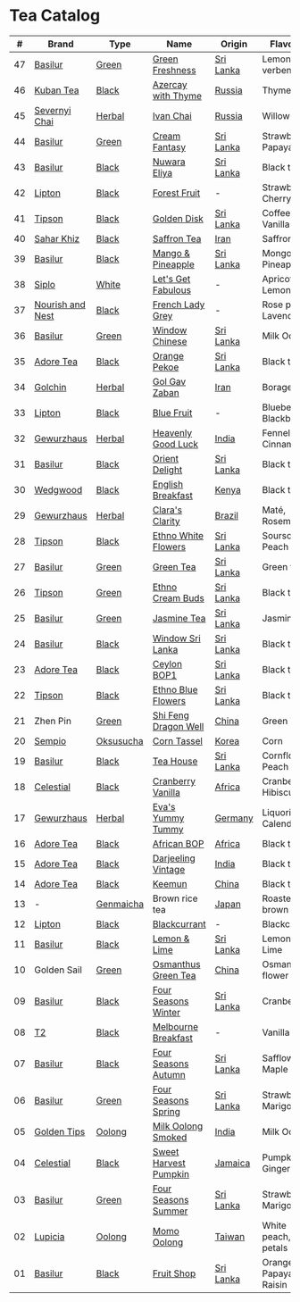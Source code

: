 # Tea Catalog

| #  | Brand              | Type        | Name                        | Origin      | Flavours                 |
|----|--------------------|-------------|-----------------------------|-------------|--------------------------|
| 47 | [Basilur]          | [Green]     | [Green Freshness]           | [Sri Lanka] | Lemon verbena            |
| 46 | [Kuban Tea]        | [Black]     | [Azercay with Thyme]        | [Russia]    | Thyme                    |
| 45 | [Severnyi Chai]    | [Herbal]    | [Ivan Chai]                 | [Russia]    | Willowherbs              |
| 44 | [Basilur]          | [Green]     | [Cream Fantasy]             | [Sri Lanka] | Strawberry, Papaya       |
| 43 | [Basilur]          | [Black]     | [Nuwara Eliya]              | [Sri Lanka] | Black tea                |
| 42 | [Lipton]           | [Black]     | [Forest Fruit]              | -           | Strawberry, Cherry       |
| 41 | [Tipson]           | [Black]     | [Golden Disk]               | [Sri Lanka] | Coffee, Vanilla          |
| 40 | [Sahar Khiz]       | [Black]     | [Saffron Tea]               | [Iran]      | Saffron                  |
| 39 | [Basilur]          | [Black]     | [Mango & Pineapple]         | [Sri Lanka] | Mongo, Pineapple         |
| 38 | [Siplo]            | [White]     | [Let's Get Fabulous]        | -           | Apricot, Lemongrass      |
| 37 | [Nourish and Nest] | [Black]     | [French Lady Grey]          | -           | Rose petals, Lavender    |
| 36 | [Basilur]          | [Green]     | [Window Chinese]            | [Sri Lanka] | Milk Oolong              |
| 35 | [Adore Tea]        | [Black]     | [Orange Pekoe]              | [Sri Lanka] | Black tea                |
| 34 | [Golchin]          | [Herbal]    | [Gol Gav Zaban]             | [Iran]      | Borage                   |
| 33 | [Lipton]           | [Black]     | [Blue Fruit]                | -           | Blueberry, Blackberry    |
| 32 | [Gewurzhaus]       | [Herbal]    | [Heavenly Good Luck]        | [India]     | Fennel, Cinnamon         |
| 31 | [Basilur]          | [Black]     | [Orient Delight]            | [Sri Lanka] | Black tea                |
| 30 | [Wedgwood]         | [Black]     | [English Breakfast]         | [Kenya]     | Black tea                |
| 29 | [Gewurzhaus]       | [Herbal]    | [Clara's Clarity]           | [Brazil]    | Maté, Rosemary           |
| 28 | [Tipson]           | [Black]     | [Ethno White Flowers]       | [Sri Lanka] | Soursop, Peach           |
| 27 | [Basilur]          | [Green]     | [Green Tea]                 | [Sri Lanka] | Green tea                |
| 26 | [Tipson]           | [Green]     | [Ethno Cream Buds]          | [Sri Lanka] | Black tea                |
| 25 | [Basilur]          | [Green]     | [Jasmine Tea]               | [Sri Lanka] | Jasmine                  |
| 24 | [Basilur]          | [Black]     | [Window Sri Lanka]          | [Sri Lanka] | Black tea                |
| 23 | [Adore Tea]        | [Black]     | [Ceylon BOP1]               | [Sri Lanka] | Black tea                |
| 22 | [Tipson]           | [Black]     | [Ethno Blue Flowers]        | [Sri Lanka] | Black tea                |
| 21 | Zhen Pin           | [Green]     | [Shi Feng Dragon Well]      | [China]     | Green Tea                |
| 20 | [Sempio]           | [Oksusucha] | [Corn Tassel]               | [Korea]     | Corn                     |
| 19 | [Basilur]          | [Black]     | [Tea House]                 | [Sri Lanka] | Cornflower, Peach        |
| 18 | [Celestial]        | [Black]     | [Cranberry Vanilla]         | [Africa]    | Cranberry, Hibiscus      |
| 17 | [Gewurzhaus]       | [Herbal]    | [Eva's Yummy Tummy]         | [Germany]   | Liquorice, Calendula     |
| 16 | [Adore Tea]        | [Black]     | [African BOP]               | [Africa]    | Black tea                |
| 15 | [Adore Tea]        | [Black]     | [Darjeeling Vintage]        | [India]     | Black tea                |
| 14 | [Adore Tea]        | [Black]     | [Keemun]                    | [China]     | Black tea                |
| 13 | -                  | [Genmaicha] | Brown rice tea              | [Japan]     | Roasted brown rice       |
| 12 | [Lipton]           | [Black]     | [Blackcurrant]              | -           | Blackcurrant             |
| 11 | [Basilur]          | [Black]     | [Lemon & Lime]              | [Sri Lanka] | Lemon, Lime              |
| 10 | Golden Sail        | [Green]     | [Osmanthus Green Tea]       | [China]     | Osmanthus flower         |
| 09 | [Basilur]          | [Black]     | [Four Seasons Winter]       | [Sri Lanka] | Cranberry                |
| 08 | [T2]               | [Black]     | [Melbourne Breakfast]       | -           | Vanilla                  |
| 07 | [Basilur]          | [Black]     | [Four Seasons Autumn]       | [Sri Lanka] | Safflower, Maple syrup   |
| 06 | [Basilur]          | [Green]     | [Four Seasons Spring]       | [Sri Lanka] | Strawberry, Marigold     |
| 05 | [Golden Tips]      | [Oolong]    | [Milk Oolong Smoked]        | [India]     | Milk Oolong              |
| 04 | [Celestial]        | [Black]     | [Sweet Harvest Pumpkin]     | [Jamaica]   | Pumpkin, Ginger          |
| 03 | [Basilur]          | [Green]     | [Four Seasons Summer]       | [Sri Lanka] | Strawberry, Marigold     |
| 02 | [Lupicia]          | [Oolong]    | [Momo Oolong]               | [Taiwan]    | White peach, Rose petals |
| 01 | [Basilur]          | [Black]     | [Fruit Shop]                | [Sri Lanka] | Orange, Papaya, Raisin   |

<!-- Brand -->
[Adore Tea]: http://adoretea.com.au
[Basilur]: http://www.basilurshop.com.au
[Celestial]: http://www.celestialseasonings.com
[Gewurzhaus]: http://www.gewurzhaus.com.au
[Golchin]: http://www.golchin-tea.com
[Golden Tips]: http://www.goldentipstea.com
[Kuban Tea]: http://www.kubantea.ru
[Lipton]: http://www.liptontea.com
[Lupicia]: http://www.lupicia.com.au
[Nourish and Nest]: http://nourish-and-nest.myshopify.com
[Sahar Khiz]: http://www.saharkhizsaffron.com
[Sempio]: http://www.sempio.com
[Severnyi Chai]: http://www.ivan-chai.su
[Siplo]: http://www.siplo.com.au
[T2]: http://www.t2tea.com
[Tipson]: http://www.tipsontea.com
[Wedgwood]: http://www.wedgwood.com.au

<!-- Name -->
[Green Freshness]: http://www.basilurshop.com.au/bouquet-t-caddy-lt-green-freshness
[Azercay with Thyme]: http://kubantea.ru/tea/ru/azercay_tea_products.html
[Ivan Chai]: http://www.eliziya.ru/chajnyj-napitok-severnyj-chaj-ivan-chaj-listovoj-phermentirovannyj-v-piramidkah-30-g-637.html
[Cream Fantasy]: http://www.basilurtea.com.au/tea_collection/bouquet/bouquet-t-caddy-lt-cream-fantasy.html
[Nuwara Eliya]: http://www.basilurtea.com.au/tea_collection/leaf_of_ceylon/leaf-of-ceylon-lt-nuwara-eliya-125g.html
[Forest Fruit]: http://www.made-in-scandinavian.com/store/p1070/Lipton_Forest_Fruit_Tea_20_-Tea_Bags_%2F_Pack_Made_in_Europe.html
[Golden Disk]: http://www.basilurshop.com.au/tipson/ethno-collection-100g-t-caddy-golden-disk
[Saffron Tea]: http://www.saharkhizsaffron.com/saffron_tea.htm
[Mango & Pineapple]: http://www.basilurshop.com.au/basilur/magic-fruits-100g-t-caddy-mango-and-pineapple
[Let's Get Fabulous]: http://www.siplo.com.au/lets-get-fabulous
[French Lady Grey]: http://nourish-and-nest.myshopify.com/products/french-lady-grey-organic-tea
[Window Chinese]: http://www.basilurshop.com.au/basilur/window-collection-t-caddy-lt-chinese
[Orange Pekoe]: http://adoretea.com.au/New-Tea/Organic-Ceylon-Orange-Pekoe.html
[Gol Gav Zaban]: http://turmericsaffron.blogspot.com.au/2010/03/gol-gav-zaban-persian-herbal-flower-tea.html
[Blue Fruit]: http://www.made-in-scandinavian.com/store/p1065/Lipton_Blue_Fruit_20_-Tea_Bags_%2F_Pack_Made_in_Europe.html
[Heavenly Good Luck]: https://gewurzhaus.com.au/product/heavenly-good-luck-tea-90g-l
[Orient Delight]: http://www.basilurtea.com.au/tea_collection/oriental_collection/oriental-collection-lt-oriental-delight-100g.html
[English Breakfast]: https://www.wedgwood.com.au/wedgwood-tea-english-breakfast-140g-caddy.html
[Clara's Clarity]: http://www.gewurzhaus.com.au/professor_claras_clarity_tea
[Ethno White Flowers]: http://www.basilurshop.com.au/tipson/ethno-collection-100g-t-caddy-white-flowers
[Green Tea]: http://www.basilurtea.com.au/tea_collection/fruits_and_flower/two-layer-t-caddy-lt-jasmine-green-tea-125g.html
[Ethno Cream Buds]: http://www.basilurshop.com.au/tipson/ethno-collection-100g-t-caddy-cream-buds
[Jasmine Tea]: http://www.basilurtea.com.au/tea_collection/fruits_and_flower/two-layer-t-caddy-lt-jasmine-green-tea-125g.html
[Window Sri Lanka]: http://www.basilurshop.com.au/basilur/window-collection-t-caddy-lt-sri-lanka
[Ceylon BOP1]: http://adoretea.com.au/Black/Black-Tea/Ceylon-BOP1.html
[Ethno Blue Flowers]: http://www.basilurshop.com.au/tipson/ethno-collection-100g-t-caddy-blue-flowers
[Shi Feng Dragon Well]: https://en.wikipedia.org/wiki/Longjing_tea
[Corn Tassel]: http://www.sempio.com/eng/products/View.asp?mc=020101&cate1=PDZZ&cate2=PDZZ4
[Tea House]: http://www.basilurshop.com.au/basilur/festive-collection-100g-lt-tea-house
[Cranberry Vanilla]: http://www.celestialseasonings.com/products/herbal/cranberry-vanilla-wonderland
[Eva's Yummy Tummy]: http://www.gewurzhaus.com.au/evas_yummy_tummy_tea
[African BOP]: http://adoretea.com.au/African-BOP-Teza-Estate.html
[Darjeeling Vintage]: http://adoretea.com.au/Black/Black-Tea/Darjeeling-Vintage.html
[Keemun]: http://adoretea.com.au/Black/Black-Tea/Keemun.html
[Blackcurrant]: http://www.made-in-scandinavian.com/store/p1064/Lipton_Blackcurrant_20_-Tea_Bags_%2F_Pack_Made_in_Europe.html
[Lemon & Lime]: http://www.basilurshop.com.au/magic-fruits-packet-lt-lemon-lime-100g
[Osmanthus Green Tea]: http://www.teaspring.com/Osmanthus-Flower.asp
[Four Seasons Winter]: http://www.basilurtea.com.au/tea_collection/four_seasons/four-seasons-t-caddy-lt-winter-tea-125g.html
[Melbourne Breakfast]: http://www.t2tea.com/en/au/tea/melbourne-breakfast-loose-leaf-gift-cube-T125AE023.html
[Four Seasons Autumn]: http://www.basilurtea.com.au/tea_collection/four_seasons/four-seasons-t-caddy-lt-autumn-tea-125g.html
[Four Seasons Spring]: http://www.basilurshop.com.au/four-seasons-t-caddy-lt-spring-tea-125g
[Milk Oolong Smoked]: http://www.eicfinefoods.com/products/milk-oolong-tea-pouch-100g
[Sweet Harvest Pumpkin]: http://www.celestialseasonings.com/products/black/sweet-harvest-pumpkin
[Four Seasons Summer]: http://www.basilurtea.com.au/tea_collection/four_seasons/four-seasons-packet-lt-summer-tea-100g.html
[Momo Oolong]: https://usa.lupicia.com/category/select/cid/308/pid/9383/language/en
[Fruit Shop]: http://www.basilurshop.com.au/basilur/festive-collection-100g-lt-fruit-shop

<!-- Type -->
[Black]: https://en.wikipedia.org/wiki/Black_tea
[Genmaicha]: https://en.wikipedia.org/wiki/Genmaicha
[Green]: https://en.wikipedia.org/wiki/Green_tea
[Herbal]: https://en.wikipedia.org/wiki/Herbal_tea
[Oksusucha]: https://en.wikipedia.org/wiki/Oksusucha
[Oolong]: https://en.wikipedia.org/wiki/Oolong
[White]: https://en.wikipedia.org/wiki/White_tea

<!-- Origin -->
[Africa]: https://en.wikipedia.org/wiki/Africa
[Australia]: https://en.wikipedia.org/wiki/Australia
[Brazil]: https://en.wikipedia.org/wiki/Brazil
[China]: https://en.wikipedia.org/wiki/China
[Germany]: https://en.wikipedia.org/wiki/Germany
[India]: https://en.wikipedia.org/wiki/India
[Iran]: https://en.wikipedia.org/wiki/Iran
[Jamaica]: https://en.wikipedia.org/wiki/Jamaica
[Japan]: https://en.wikipedia.org/wiki/Japan
[Kenya]: https://en.wikipedia.org/wiki/Kenya
[Korea]: https://en.wikipedia.org/wiki/Korea
[Russia]: https://en.wikipedia.org/wiki/Russia
[Sri Lanka]: https://en.wikipedia.org/wiki/Sri_Lanka
[Taiwan]: https://en.wikipedia.org/wiki/Taiwan
